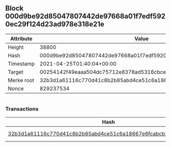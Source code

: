 ## Block 000d9be92d85047807442de97668a01f7edf5920ec29f124d23ad978e318e21e

Attribute | Value
--- | ---
Height | 38800
Hash | 000d9be92d85047807442de97668a01f7edf5920ec29f124d23ad978e318e21e
Timestamp | 2021-04-25T01:40:04+00:00
Target | 00254142f49eaaa504dc75712e8378ad5316cbcead634704b3734b6271167cc4
Merke root | 32b3d1a61116c770d41c8b2b85abd4ce51c6a18667e6fcabcb25dd7ee1ee403a
Nonce | 829237534

```

```

### Transactions

Hash | Amount
--- | ---
[32b3d1a61116c770d41c8b2b85abd4ce51c6a18667e6fcabcb25dd7ee1ee403a](32b3d1a61116c770d41c8b2b85abd4ce51c6a18667e6fcabcb25dd7ee1ee403a.md) | 10.00000000 SKEPTI 
